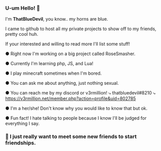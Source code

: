 ### U-um Hello! 👋

I'm **ThatBlueDevil**, you know.. my horns are blue.

I came to github to host all my private projects to show off to my friends, pretty cool huh.

If your interested and willing to read more I'll list some stuff!

  ● Right now I'm working on a big project called RoseSmasher.
  
  ● Currently I'm learning php, JS, and Lua!
  
  ● I play minecraft sometimes when I'm bored.
  
  ● You can ask me about anything, just nothing sexual.
  
  ● You can reach me by my discord or v3rmillion!
    ⤷ thatbluedevil#8210
    ⤷ https://v3rmillion.net/member.php?action=profile&uid=802785
    
  ● I'm a her/she! Don't know why you would like to know that but ok.
  
  ● Fun fact! I hate talking to people because I know I'll be judged for everything I say.

### 🤔 I just really want to meet some new friends to start friendships.
